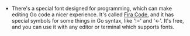 - There's a special font designed for programming, which can make editing Go code a nicer experience. It's called [Fira Code](https://github.com/tonsky/FiraCode), and it has special symbols for some things in Go syntax, like '!=' and '<-'. It's free, and you can use it with any editor or terminal which supports fonts.
